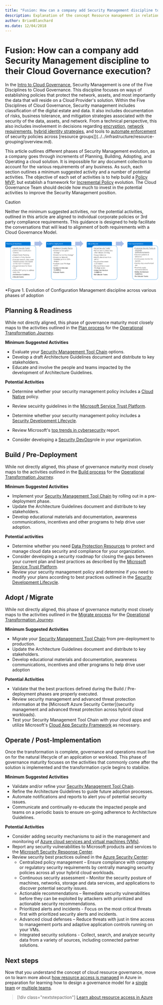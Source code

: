 ```yaml
---
title: "Fusion: How can a company add Security Management discipline to their Cloud Governance execution?"
description: Explanation of the concept Resource management in relation to cloud governance
author: BrianBlanchard
ms.date: 12/04/2018
---
```


# Fusion: How can a company add Security Management discipline to their Cloud Governance execution?

In the [Intro to Cloud Governance](../overview.md), Security Management is one of the Five Disciplines to Cloud Governance. This discipline focuses on ways of establishing policies that protect the network, assets, and most importantly the data that will reside on a Cloud Provider's solution. Within the Five Disciplines of Cloud Governance, Security management includes classification of the digital estate and data. It also includes documentation of risks, business tolerance, and mitigation strategies associated with the security of the data, assets, and network. From a technical perspective, this also includes involvement in decisions regarding [encryption](../../infrastructure/encryption/overview.md), [network requirements](../../infrastructure/software-defined-networks/overview.md), [hybrid identity strategies](../../infrastructure/identity/overview.md), and tools to [automate enforcement](../../infrastructure/policy-enforcement/overview.md) of security policies across [resource groups]](../../infrastructure/resource-grouping/overview.md).

This article outlines different phases of Security Management evolution, as a company goes through increments of Planning, Building, Adopting, and Operating a cloud solution. It is impossible for any document collection to account for the various requirements of any business. As such, each section outlines a minimum suggested activity and a number of potential activities. The objective of each set of activities is to help build a [Policy MVP](../policy-compliance/overview.md), but establish a framework for [Incremental Policy](../policy-compliance/overview.md) evolution. The Cloud Governance Team should decide how much to invest in the potential activities to improve the Security Management position.

> [!CAUTION]
> Neither the minimum suggested activities, nor the potential activities, outlined in this article are aligned to individual corporate policies or 3rd party compliance requirements. This guidance is designed to help facilitate the conversations that will lead to alignment of both requirements with a Cloud Governance Model.

![Evolution of the Configuration Management Discipline across various phases of adoption](../../_images/governance-discipline-security-management.png)

*Figure 1. Evolution of Configuration Management discipline across various phases of adoption

## Planning & Readiness

While not directly aligned, this phase of governance maturity most closely maps to the activities outlined in the [Plan process](../../transformation-journeys/operational-transformation/plan.md) for the [Operational Transformation Journey](../../transformation-journeys/operational-transformation/overview.md).

**Minimum Suggested Activities**

* Evaluate your [Security Management Tool Chain](toolchain.md) options.
* Develop a draft Architecture Guidelines document and distribute to key stakeholders.
* Educate and involve the people and teams impacted by the development of Architecture Guidelines.

**Potential Activities**
* Determine whether your security management policy includes a [Cloud Native](cloud-native-policy.md) policy.
* Review secuirity guidelines in the [Microsoft Service Trust Platform](https://www.microsoft.com/en-us/trustcenter/stp/default.aspx).
* Determine whether your security management policy includes a [Security Development Lifecycle](https://www.microsoft.com/en-us/securityengineering/sdl/). 
* Review Microsoft's [top trends in cybersecurity](https://www.microsoft.com/en-us/security/operations/security-intelligence-report) report.

* Consider developing a [Security DevOps](https://www.microsoft.com/en-us/securityengineering/devsecops)role in your organization.

## Build / Pre-Deployment

While not directly aligned, this phase of governance maturity most closely maps to the activities outlined in the [Build process](../../transformation-journeys/operational-transformation/build.md) for the [Operational Transformation Journey](../../transformation-journeys/operational-transformation/overview.md).

**Minimum Suggested Activities**

* Implement your [Security Management Tool Chain](toolchain.md) by rolling out in a pre-deployment phase.
* Update the Architecture Guidelines document and distribute to key stakeholders.
* Develop educational materials and documentation, awareness communications, incentives and other programs to help drive user adoption.

**Potential activities**
* Determine whether you need [Data Protection Resources](https://servicetrust.microsoft.com/ViewPage/TrustDocuments) to protect and manage cloud data security and compliance for your organization.
* Consider developing a security roadmap for closing the gaps between your current plan and best practices as described by the [Microsoft Service Trust Platform](https://www.microsoft.com/en-us/trustcenter/stp/default.aspx). 
* Review your security management policy and determine if you need to modify your plans according to best practices outlined in the [Security Development Lifecycle](https://www.microsoft.com/en-us/securityengineering/sdl/).

## Adopt / Migrate

While not directly aligned, this phase of governance maturity most closely maps to the activities outlined in the [Migrate process](../../transformation-journeys/operational-transformation/migrate.md) for the [Operational Transformation Journey](../../transformation-journeys/operational-transformation/overview.md).

**Minimum Suggested Activities**

* Migrate your [Security Management Tool Chain](toolchain.md) from pre-deployment to production.
* Update the Architecture Guidelines document and distribute to key stakeholders.
* Develop educational materials and documentation, awareness communications, incentives and other programs to help drive user adoption

**Potential Activities**
* Validate that the best practices defined during the Build / Pre-deployment phases are properly executed. 
* Review security management and advanced threat protection information at the [Microsoft Azure Security Center](security management and advanced threat protection across hybrid cloud workloads).
* Test your Security Management Tool Chain with your cloud apps and utilize Microsoft's [Cloud App Security Framework](https://docs.microsoft.com/en-us/cloud-app-security/what-is-cloud-app-security) as necessary.

## Operate / Post-Implementation

Once the transformation is complete, governance and operations must live on for the natural lifecycle of an  application or workload. This phase of governance maturity focuses on the activities that commonly come after the solution is implemented and the transformation cycle begins to stabilize.

**Minimum Suggested Activities**

* Validate and/or refine your [Security Management Tool Chain](toolchain.md).
* Refine the Architecture Guidelines to guide future adoption processes.
* Automate notifications and reports to alert you of potential security issues.
* Communicate and continually re-educate the impacted people and teams on a periodic basis to ensure on-going adherence to Architecture Guidelines.

**Potential Activities**

* Consider adding security mechanisms to aid in the management and monitoring of [Azure cloud services and virtual machines (VMs)](https://docs.microsoft.com/en-us/azure/security/security-management-and-monitoring-overview).
* Report any security vulnerabilities to Microsoft products and services to the [Microsoft Security Response Center](https://www.microsoft.com/en-us/msrc).
* Review security best practices oulined in the [Azure Security Center](https://docs.microsoft.com/en-us/azure/security-center/security-center-intro?toc=/azure/security/toc.json&bc=/azure/security/breadcrumb/toc.json):
  * Centralized policy management – Ensure compliance with company or regulatory security requirements by centrally managing security policies across all your hybrid cloud workloads.
  * Continuous security assessment – Monitor the security posture of machines, networks, storage and data services, and applications to discover potential security issues.
  * Actionable recommendations – Remediate security vulnerabilities before they can be exploited by attackers with prioritized and actionable security recommendations.
  * Prioritized alerts and incidents - Focus on the most critical threats first with prioritized security alerts and incidents.
  * Advanced cloud defenses – Reduce threats with just in time access to management ports and adaptive application controls running on your VMs.
  * Integrated security solutions - Collect, search, and analyze security data from a variety of sources, including connected partner solutions.
  
## Next steps

Now that you understand the concept of cloud resource governance, move on to learn more about [how resource access is managed](azure-resource-access.md) in Azure in preparation for learning how to design a governance model for a [single team](governance-single-team.md) or [multiple teams](governance-multiple-teams.md).

> [!div class="nextstepaction"]
> [Learn about resource access in Azure](azure-resource-access.md)
